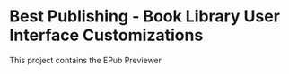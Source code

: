 # Best Publishing - Book Library User Interface Customizations

This project contains the EPub Previewer
 
